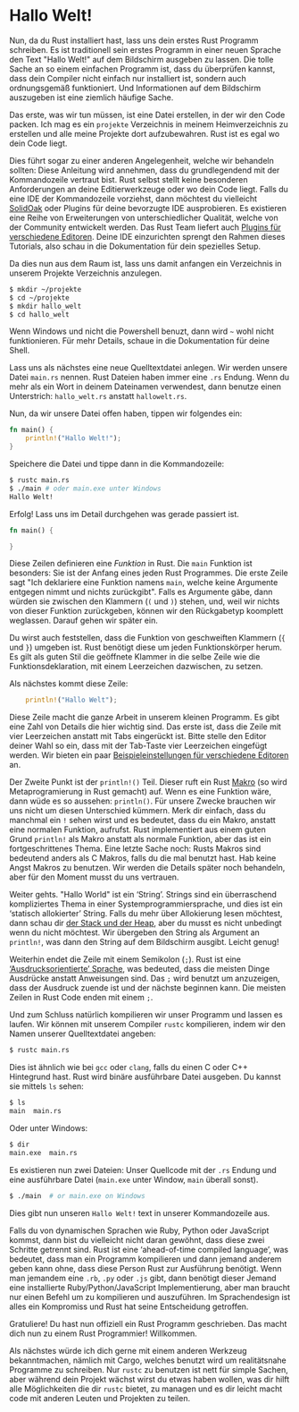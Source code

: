 # Hallo Welt!

Nun, da du Rust installiert hast, lass uns dein erstes Rust Programm schreiben.
Es ist traditionell sein erstes Programm in einer neuen Sprache den Text
"Hallo Welt!" auf dem Bildschirm ausgeben zu lassen. Die tolle Sache an so
einem einfachen Programm ist, dass du überprüfen kannst, dass dein Compiler
nicht einfach nur installiert ist, sondern auch ordnungsgemäß funktioniert.
Und Informationen auf dem Bildschirm auszugeben ist eine ziemlich häufige Sache.

Das erste, was wir tun müssen, ist eine Datei erstellen, in der wir den Code
packen. Ich mag es ein `projekte` Verzeichnis in meinem Heimverzeichnis zu
erstellen und alle meine Projekte dort aufzubewahren. Rust ist es egal wo dein
Code liegt.

Dies führt sogar zu einer anderen Angelegenheit, welche wir behandeln sollten:
Diese Anleitung wird annehmen, dass du grundlegendend mit der Kommandozeile
vertraut bist. Rust selbst stellt keine besonderen Anforderungen an deine
Editierwerkzeuge oder wo dein Code liegt. Falls du eine IDE der Kommandozeile
vorziehst, dann möchtest du vielleicht [SolidOak][solidoak] oder Plugins für
deine bevorzugte IDE ausprobieren. Es existieren eine Reihe von Erweiterungen
von unterschiedlicher Qualität, welche von der Community entwickelt werden.
Das Rust Team liefert auch [Plugins für verschiedene Editoren][plugins].
Deine IDE einzurichten sprengt den Rahmen dieses Tutorials, also schau in die
Dokumentation für dein spezielles Setup.

[solidoak]: https://github.com/oakes/SolidOak
[plugins]: https://github.com/rust-lang/rust/blob/master/src/etc/CONFIGS.md

Da dies nun aus dem Raum ist, lass uns damit anfangen ein Verzeichnis in unserem
Projekte Verzeichnis anzulegen.

```bash
$ mkdir ~/projekte
$ cd ~/projekte
$ mkdir hallo_welt
$ cd hallo_welt
```

Wenn Windows und nicht die Powershell benuzt, dann wird `~` wohl nicht
funktionieren. Für mehr Details, schaue in die Dokumentation für deine Shell.

Lass uns als nächstes eine neue Quelltextdatei anlegen. Wir werden unsere Datei
`main.rs` nennen. Rust Dateien haben immer eine `.rs` Endung. Wenn du mehr
als ein Wort in deinem Dateinamen verwendest, dann benutze einen Unterstrich:
`hallo_welt.rs` anstatt `hallowelt.rs`.

Nun, da wir unsere Datei offen haben, tippen wir folgendes ein:

```rust
fn main() {
    println!("Hallo Welt!");
}
```

Speichere die Datei und tippe dann in die Kommandozeile:

```bash
$ rustc main.rs
$ ./main # oder main.exe unter Windows
Hallo Welt!
```

Erfolg! Lass uns im Detail durchgehen was gerade passiert ist.

```rust
fn main() {

}
```

Diese Zeilen definieren eine *Funktion* in Rust. Die `main` Funktion ist
besonders: Sie ist der Anfang eines jeden Rust Programmes. Die erste Zeile sagt
"Ich deklariere eine Funktion namens `main`, welche keine Argumente entgegen
nimmt und nichts zurückgibt". Falls es Argumente gäbe, dann würden sie zwischen
den Klammern (`(` und `)`) stehen, und, weil wir nichts von dieser Funktion
zurückgeben, können wir den Rückgabetyp koomplett weglassen. Darauf gehen
wir später ein.

Du wirst auch feststellen, dass die Funktion von geschweiften Klammern (`{` und
`}`) umgeben ist. Rust benötigt diese um jeden Funktionskörper herum. Es gilt
als guten Stil die geöffnete Klammer in die selbe Zeile wie die
Funktionsdeklaration, mit einem Leerzeichen dazwischen, zu setzen.

Als nächstes kommt diese Zeile:

```rust
    println!("Hallo Welt");
```

Diese Zeile macht die ganze Arbeit in unserem kleinen Programm. Es gibt eine
Zahl von Details die hier wichtig sind. Das erste ist, dass die Zeile mit
vier Leerzeichen anstatt mit Tabs eingerückt ist. Bitte stelle den Editor
deiner Wahl so ein, dass mit der Tab-Taste vier Leerzeichen eingefügt werden.
Wir bieten ein paar [Beispieleinstellungen für verschiedene Editoren][configs]
an.

[configs]: https://github.com/rust-lang/rust/tree/master/src/etc/CONFIGS.md

Der Zweite Punkt ist der `println!()` Teil. Dieser ruft ein Rust
[Makro][macro] (so wird Metaprogramierung in Rust gemacht) auf. Wenn es eine
Funktion wäre, dann wüde es so aussehen: `println()`. Für unsere Zwecke
brauchen wir uns nicht um diesen Unterschied kümmern. Merk dir einfach, dass du
manchmal ein `!` sehen wirst und es bedeutet, dass du ein Makro, anstatt eine
normalen Funktion, aufrufst. Rust implementiert aus einem guten Grund
`println!` als Makro anstatt als normale Funktion, aber das ist ein
fortgeschrittenes Thema. Eine letzte Sache noch: Rusts Makros sind bedeutend
anders als C Makros, falls du die mal benutzt hast. Hab keine Angst Makros zu
benutzen. Wir werden die Details später noch behandeln, aber für den Moment
musst du uns vertrauen.

[macro]: book/Makros.md

Weiter gehts. "Hallo World" ist ein ‘String’. Strings sind ein überraschend
kompliziertes Thema in einer Systemprogrammiersprache, und dies ist ein
‘statisch allokierter’ String. Falls du mehr über Allokierung lesen möchtest,
dann schau dir [der Stack und der Heap][allocation], aber du musst es nicht
unbedingt wenn du nicht möchtest. Wir übergeben den String als Argument an
`println!`, was dann den String auf dem Bildschirm ausgibt. Leicht genug!

[allocation]: book/Der_Stack_Und_Der_Heap.md

Weiterhin endet die Zeile mit einem Semikolon (`;`). Rust ist eine
[‘Ausdrucksorientierte’ Sprache][expression-oriented language], was bedeuted,
dass die meisten Dinge Ausdrücke anstatt Anweisungen sind. Das `;` wird
benutzt um anzuzeigen, dass der Ausdruck zuende ist und der nächste beginnen
kann. Die meisten Zeilen in Rust Code enden mit einem `;`.

[expression-oriented language]: Glossar.md#ausdrucksorientierte-sprache

Und zum Schluss natürlich kompilieren wir unser Programm und lassen es laufen.
Wir können mit unserem Compiler `rustc` kompilieren, indem wir den Namen
unserer Quelltextdatei angeben:

```bash
$ rustc main.rs
```

Dies ist ähnlich wie bei `gcc` oder `clang`, falls du einen C oder C++
Hintegrund hast. Rust wird binäre ausführbare Datei ausgeben.
Du kannst sie mittels `ls` sehen:

```bash
$ ls
main  main.rs
```

Oder unter Windows:

```bash
$ dir
main.exe  main.rs
```

Es existieren nun zwei Dateien: Unser Quellcode mit der `.rs` Endung und eine
ausführbare Datei (`main.exe` unter Window, `main` überall sonst).

```bash
$ ./main  # or main.exe on Windows
```

Dies gibt nun unseren `Hallo Welt!` text in unserer Kommandozeile aus.

Falls du von dynamischen Sprachen wie Ruby, Python oder JavaScript kommst, dann
bist du vielleicht nicht daran gewöhnt, dass diese zwei Schritte getrennt sind.
Rust ist eine ‘ahead-of-time compiled language’, was bedeutet, dass man ein
Programm kompilieren und dann jemand anderem geben kann ohne, dass diese
Person Rust zur Ausführung benötigt. Wenn man jemandem eine `.rb`, `.py` oder
`.js` gibt, dann benötigt dieser Jemand eine installierte
Ruby/Python/JavaScript Implementierung, aber man braucht nur einen Befehl um
zu kompilieren und auszuführen. Im Sprachendesign ist alles ein Kompromiss und
Rust hat seine Entscheidung getroffen.

Gratuliere! Du hast nun offiziell ein Rust Programm geschrieben. Das macht dich
nun zu einem Rust Programmier! Willkommen.

Als nächstes würde ich dich gerne mit einem anderen Werkzeug bekanntmachen, 
nämlich mit Cargo, welches benutzt wird um realitätsnahe Programme zu
schreiben. Nur `rustc` zu benutzen ist nett für simple Sachen, aber während 
dein Projekt wächst wirst du etwas haben wollen, was dir hilft alle
Möglichkeiten die dir `rustc` bietet, zu managen und es dir leicht macht
code mit anderen Leuten und Projekten zu teilen.
